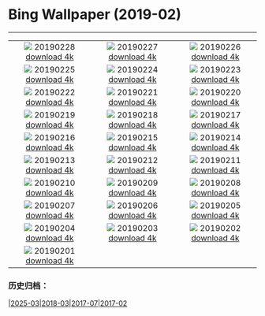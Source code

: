 # Bing Wallpaper (2019-02)
**************
| | | |
| :----: | :----: | :----: |
| ![](https://www.bing.com/az/hprichbg/rb/HZMB_EN-US5552546476_1920x1080.jpg) 20190228 [download 4k](https://www.bing.com/az/hprichbg/rb/HZMB_EN-US5552546476_UHD.jpg) | ![](https://www.bing.com/az/hprichbg/rb/PolarBearDay_EN-US4843695148_1920x1080.jpg) 20190227 [download 4k](https://www.bing.com/az/hprichbg/rb/PolarBearDay_EN-US4843695148_UHD.jpg) | ![](https://www.bing.com/az/hprichbg/rb/WinterGrand_EN-US4797319119_1920x1080.jpg) 20190226 [download 4k](https://www.bing.com/az/hprichbg/rb/WinterGrand_EN-US4797319119_UHD.jpg) |
| ![](https://www.bing.com/az/hprichbg/rb/CumulusCaribbean_EN-US4741959519_1920x1080.jpg) 20190225 [download 4k](https://www.bing.com/az/hprichbg/rb/CumulusCaribbean_EN-US4741959519_UHD.jpg) | ![](https://www.bing.com/th?id=OHR.OldTownTallinn_EN-US4682886396_1920x1080.jpg) 20190224 [download 4k](https://www.bing.com/th?id=OHR.OldTownTallinn_EN-US4682886396_UHD.jpg) | ![](https://www.bing.com/az/hprichbg/rb/ChamonixWalkway_EN-US4624018055_1920x1080.jpg) 20190223 [download 4k](https://www.bing.com/az/hprichbg/rb/ChamonixWalkway_EN-US4624018055_UHD.jpg) |
| ![](https://www.bing.com/az/hprichbg/rb/PlatteRiver_EN-US4569107551_1920x1080.jpg) 20190222 [download 4k](https://www.bing.com/az/hprichbg/rb/PlatteRiver_EN-US4569107551_UHD.jpg) | ![](https://www.bing.com/az/hprichbg/rb/BathBach_EN-US4522882386_1920x1080.jpg) 20190221 [download 4k](https://www.bing.com/az/hprichbg/rb/BathBach_EN-US4522882386_UHD.jpg) | ![](https://www.bing.com/az/hprichbg/rb/RavenWolf_EN-US4433795745_1920x1080.jpg) 20190220 [download 4k](https://www.bing.com/az/hprichbg/rb/RavenWolf_EN-US4433795745_UHD.jpg) |
| ![](https://www.bing.com/az/hprichbg/rb/PingxiSky_EN-US4395773279_1920x1080.jpg) 20190219 [download 4k](https://www.bing.com/az/hprichbg/rb/PingxiSky_EN-US4395773279_UHD.jpg) | ![](https://www.bing.com/az/hprichbg/rb/StitchedPrez_EN-US4340462131_1920x1080.jpg) 20190218 [download 4k](https://www.bing.com/az/hprichbg/rb/StitchedPrez_EN-US4340462131_UHD.jpg) | ![](https://www.bing.com/az/hprichbg/rb/GBBC_EN-US4296150851_1920x1080.jpg) 20190217 [download 4k](https://www.bing.com/az/hprichbg/rb/GBBC_EN-US4296150851_UHD.jpg) |
| ![](https://www.bing.com/az/hprichbg/rb/PangolinDay_EN-US4234282940_1920x1080.jpg) 20190216 [download 4k](https://www.bing.com/az/hprichbg/rb/PangolinDay_EN-US4234282940_UHD.jpg) | ![](https://www.bing.com/az/hprichbg/rb/Kamakura_EN-US1906621758_1920x1080.jpg) 20190215 [download 4k](https://www.bing.com/az/hprichbg/rb/Kamakura_EN-US1906621758_UHD.jpg) | ![](https://www.bing.com/az/hprichbg/rb/HeartCranes_EN-US4166665260_1920x1080.jpg) 20190214 [download 4k](https://www.bing.com/az/hprichbg/rb/HeartCranes_EN-US4166665260_UHD.jpg) |
| ![](https://www.bing.com/az/hprichbg/rb/BeatlesAshram_EN-US4100734529_1920x1080.jpg) 20190213 [download 4k](https://www.bing.com/az/hprichbg/rb/BeatlesAshram_EN-US4100734529_UHD.jpg) | ![](https://www.bing.com/az/hprichbg/rb/UFOMuseum_EN-US4040829577_1920x1080.jpg) 20190212 [download 4k](https://www.bing.com/az/hprichbg/rb/UFOMuseum_EN-US4040829577_UHD.jpg) | ![](https://www.bing.com/az/hprichbg/rb/KomondorKennel_EN-US3977560112_1920x1080.jpg) 20190211 [download 4k](https://www.bing.com/az/hprichbg/rb/KomondorKennel_EN-US3977560112_UHD.jpg) |
| ![](https://www.bing.com/az/hprichbg/rb/StylusGroove_EN-US3894393576_1920x1080.jpg) 20190210 [download 4k](https://www.bing.com/az/hprichbg/rb/StylusGroove_EN-US3894393576_UHD.jpg) | ![](https://www.bing.com/az/hprichbg/rb/AlmondOrchard_EN-US3748776057_1920x1080.jpg) 20190209 [download 4k](https://www.bing.com/az/hprichbg/rb/AlmondOrchard_EN-US3748776057_UHD.jpg) | ![](https://www.bing.com/az/hprichbg/rb/YNPFirefall_EN-US3687518557_1920x1080.jpg) 20190208 [download 4k](https://www.bing.com/az/hprichbg/rb/YNPFirefall_EN-US3687518557_UHD.jpg) |
| ![](https://www.bing.com/az/hprichbg/rb/Misotsuchi_EN-US3565171827_1920x1080.jpg) 20190207 [download 4k](https://www.bing.com/az/hprichbg/rb/Misotsuchi_EN-US3565171827_UHD.jpg) | ![](https://www.bing.com/az/hprichbg/rb/Punakaiki_EN-US3494641151_1920x1080.jpg) 20190206 [download 4k](https://www.bing.com/az/hprichbg/rb/Punakaiki_EN-US3494641151_UHD.jpg) | ![](https://www.bing.com/az/hprichbg/rb/LunarLanterns_EN-US3433755982_1920x1080.jpg) 20190205 [download 4k](https://www.bing.com/az/hprichbg/rb/LunarLanterns_EN-US3433755982_UHD.jpg) |
| ![](https://www.bing.com/az/hprichbg/rb/RosaParks_EN-US3305378721_1920x1080.jpg) 20190204 [download 4k](https://www.bing.com/az/hprichbg/rb/RosaParks_EN-US3305378721_UHD.jpg) | ![](https://www.bing.com/az/hprichbg/rb/JapanCrane_EN-US3184238455_1920x1080.jpg) 20190203 [download 4k](https://www.bing.com/az/hprichbg/rb/JapanCrane_EN-US3184238455_UHD.jpg) | ![](https://www.bing.com/az/hprichbg/rb/HoaryMarmot_EN-US3130702758_1920x1080.jpg) 20190202 [download 4k](https://www.bing.com/az/hprichbg/rb/HoaryMarmot_EN-US3130702758_UHD.jpg) |
| ![](https://www.bing.com/az/hprichbg/rb/MigrationDance_EN-US2906909257_1920x1080.jpg) 20190201 [download 4k](https://www.bing.com/az/hprichbg/rb/MigrationDance_EN-US2906909257_UHD.jpg) |  |  |

### 历史归档：

|[2025-03](bing/2025-03/2025-03.md)|[2018-03](bing/2018-03/2018-03.md)|[2017-07](bing/2017-07/2017-07.md)|[2017-02](bing/2017-02/2017-02.md)